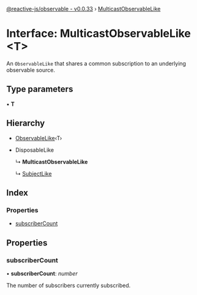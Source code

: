 [@reactive-js/observable - v0.0.33](../README.md) › [MulticastObservableLike](multicastobservablelike.md)

# Interface: MulticastObservableLike <**T**>

An `ObservableLike` that shares a common subscription to an underlying observable source.

## Type parameters

▪ **T**

## Hierarchy

* [ObservableLike](observablelike.md)‹T›

* DisposableLike

  ↳ **MulticastObservableLike**

  ↳ [SubjectLike](subjectlike.md)

## Index

### Properties

* [subscriberCount](multicastobservablelike.md#subscribercount)

## Properties

###  subscriberCount

• **subscriberCount**: *number*

The number of subscribers currently subscribed.

